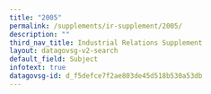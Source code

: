 ```yaml
---
title: "2005"
permalink: /supplements/ir-supplement/2005/
description: ""
third_nav_title: Industrial Relations Supplement
layout: datagovsg-v2-search
default_field: Subject
infotext: true
datagovsg-id: d_f5defce7f2ae803de45d518b530a53db
---
```

